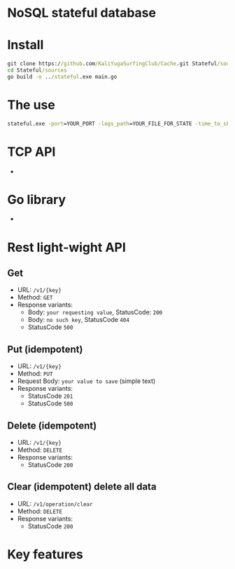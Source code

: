 # NoSQL stateful database

# Install
```cmd
git clone https://github.com/KaliYugaSurfingClub/Cache.git Stateful/sources
cd Stateful/sources
go build -o ../stateful.exe main.go
```

# The use
```cmd
stateful.exe -port=YOUR_PORT -logs_path=YOUR_FILE_FOR_STATE -time_to_shutdown=YOUR_TIME
```

# TCP API 
- 

# Go library
- 

# Rest light-wight API
## Get
- URL: `/v1/{key}`
- Method: `GET`
- Response variants: 
    - Body: `your requesting value`, StatusCode: `200`
    - Body: `no such key`, StatusCode `404`
    - StatusCode `500`

## Put (idempotent)
- URL: `/v1/{key}`
- Method: `PUT`
- Request Body: `your value to save` (simple text)
- Response variants:
  - StatusCode `201`
  - StatusCode `500`

## Delete (idempotent)
- URL: `/v1/{key}`
- Method: `DELETE`
- Response variants:
    - StatusCode `200`

## Clear (idempotent) delete all data
- URL: `/v1/operation/clear`
- Method: `DELETE`
- Response variants:
    - StatusCode `200`

# Key features

